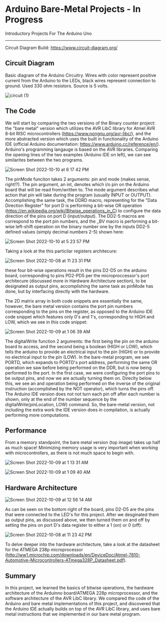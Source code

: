 # Arduino Bare-Metal Projects - In Progress
Introductory Projects For The Arduino Uno
***


Circuit Diagram Build: https://www.circuit-diagram.org/


## Circuit Diagram
Basic diagram of the Arduino Circuitry. Wires with color represent positive current from the Arduino to the LEDs, black wires represent connection to ground. Used 330 ohm resistors. Source is 5 volts.

![circuit (1)](https://user-images.githubusercontent.com/73136662/194449880-81a63608-5ffd-4860-87da-6cc66a802116.png)

## The Code

We will start by comparing the two versions of the Binary counter project: the "bare metal" version which utilizes the AVR LibC library for Atmel AVR 8-bit RISC microcontrollers (https://www.nongnu.org/avr-libc/), and the more abstracted version which uses the built in functionality of the Arduino IDE (official Arduino documentation: https://www.arduino.cc/reference/en/). Arduino's programming langauge is based on the AVR libraries. Comparing the opening lines of the two examples (Arduino IDE on left), we can see similarites between the two programs.

![Screen Shot 2022-10-10 at 6 17 42 PM](https://user-images.githubusercontent.com/73136662/194960655-c88faf93-59f5-4ab2-9f62-85051f409bb9.png)

The pinMode funciton takes 2 arguments: pin and mode (makes sense, right!?). The pin argument, an int, denotes which i/o pin on the Arduino board that will be read from/written to. The mode argument describes what action that pin will take during the program (usually INPUT or OUTPUT). Accomplishing the same task, the DDRD macro, representing for the "Data Direction Register" for port D is performing a bit-wise OR operation (https://en.wikipedia.org/wiki/Bitwise_operations_in_C) to configure the data direction of the pins on port D (input/output). The DD2-5 macros are correspond to the port pin numbers, and the _BV macro is performing a bit-wise left-shift operation on the binary number one by the inputs DD2-5 defined values (simply decimal numbers 2-5) shown here:

![Screen Shot 2022-10-10 at 5 23 57 PM](https://user-images.githubusercontent.com/73136662/194954603-3b4ba73f-0b5d-4f40-8191-a8ff772ebb4b.png)

Taking a look at the this particilar registers architecure: 

![Screen Shot 2022-10-08 at 11 23 31 PM](https://user-images.githubusercontent.com/73136662/194738315-dcb27950-7431-4d4c-bc72-a9e957e00779.png)

these four bit-wise operations result in the pins D2-D5 on the arduino board, corresponding to pins PD2-PD5 per the microproccessor's port architecure (discussed more in Hardware Architecture section), to be designated as output pins, accomplishing the same task as pinMode has done, but by interfacing directly with the hardware. 

The 2D matrix array in both code snippets are essentially the same, however, the bare metal version contains the port pin numbers corresponding to the pins on the register, as opposed to the Arduino IDE code snippet which features only 0's and 1's, corresponding to HIGH and LOW, which we see in this code snippet:

![Screen Shot 2022-10-09 at 1 06 39 AM](https://user-images.githubusercontent.com/73136662/194739048-c5701b2e-7cc7-4a53-8c38-60d581cf01e7.png)

The digitalWrite function 2 arguments: the first being the pin on the arduino board to access, and the second being a boolean (HIGH or LOW), which tells the arduino to provide an electrical input to the pin (HIGH) or to provide no electrical input to the pin (LOW). In the bare-metal program, we see PORTD, which expands to PORTD's port address, performing the same OR operation we saw before being performed on the DDR, but is now being performed to the port. In the first case, we were configuring the port pins to be output pins, and now we are actually turning them on. Direclty below this, we see an and operation being performed on the inverse of the original instruction (accomplished by the NOT operator), which turns the pins off. The Arduino IDE version does not not turn each pin off after each number is shown, only at the end of the number sequence by the digitalWrite(pinLocation, LOW) command. So, the bare-metal version, not including the extra work the IDE version does in compilation, is actually performing more computations.
## Performance

From a memory standpoint, the bare metal version (top image) takes up half as much space! Minimizing memory usage is very important when working with microcontrollers, as there is not much space to begin with. 

![Screen Shot 2022-10-09 at 1 13 31 AM](https://user-images.githubusercontent.com/73136662/194739258-57766f04-7ee9-4ff1-8deb-c24ca3809f4e.png)

![Screen Shot 2022-10-09 at 1 09 40 AM](https://user-images.githubusercontent.com/73136662/194739184-5d6d9f84-11ed-485e-8a7d-d0d9b1dde774.png)

## Hardware Architecture
![Screen Shot 2022-10-09 at 12 56 14 AM](https://user-images.githubusercontent.com/73136662/194738783-1f6f266c-20de-4460-bf5a-20fdf96e20c7.png)

As can be seen on the bottom right of the board, pins D2-D5 are the pins that were connected to the LED's for this project. After we desginated them as output pins, as discussed above, we then turned them on and off by setting the pins on port D's data register to either a 1 (on) or 0 (off):

![Screen Shot 2022-10-08 at 11 23 42 PM](https://user-images.githubusercontent.com/73136662/194960792-c444380a-b8a9-431a-9e53-f83b9c5180df.png)

To delve deeper into the hardware architecture, take a look at the datasheet for the ATMEGA 238p microprocessor (http://ww1.microchip.com/downloads/en/DeviceDoc/Atmel-7810-Automotive-Microcontrollers-ATmega328P_Datasheet.pdf). 

## Summary

In this project, we learned the basics of bitwise operations, the hardware architecture of the Arduinno board/ATMEGA 228p microprocessor, and the software architecture of the AVR LibC library. We compared the code of the Arduino and bare metal implementations of this project, and discovered that the Arduino IDE actually builds on top of the AVR LibC library, and uses bare metal instructions that we implemented in our bare metal program. 



